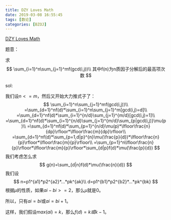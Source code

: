 ```yaml
---
title: DZY Loves Math
date: 2019-03-08 16:55:45
tags: [数论]
categories: [BZOJ]
---
```


[DZY Loves Math](https://www.lydsy.com/JudgeOnline/problem.php?id=3309)

题意：

求
$$
\sum_{i=1}^n\sum_{j=1}^mf(gcd(i,j))\\
其中f(n)为n质因子分解后的最高项次数
$$
<!--more-->

sol:

我们设$n<=m$，然后又开始大力推式子了：
$$
\sum_{i=1}^n\sum_{j=1}^mf(gcd(i,j))\\
=\sum_{d=1}^nf(d)*\sum_{i=1}^n\sum_{j=1}^m[gcd(i,j)=d]\\
=\sum_{d=1}^nf(d)*\sum_{i=1}^{n/d}\sum_{j=1}^{m/d}[gcd(i,j)=1]\\
=\sum_{d=1}^nf(d)*\sum_{i=1}^{n/d}\sum_{j=1}^{m/d}\sum_{p|gcd(i,j)}\mu(p)\\
=\sum_{d=1}^nf(d)*\sum_{p=1}^{n/d}\mu(p)*\lfloor\frac{n}{dp}\rfloor*\lfloor\frac{m}{dp}\rfloor\\
=\sum_{d=1}^nf(d)*\sum_{p=1,d|p}^{n}\mu(\frac{p}{d})*\lfloor\frac{n}{p}\rfloor*\lfloor\frac{m}{p}\rfloor\\
=\sum_{p=1}^n\lfloor\frac{n}{p}\rfloor*\lfloor\frac{m}{p}\rfloor*\sum_{d|p}f(d)*\mu(\frac{p}{d})
$$
我们考虑怎么求
$$
g(n)=\sum_{d|n}f(d)*\mu(\frac{n}{d})
$$
我们设
$$
n=p1^{a1}*p2^{a2}*...*pk^{ak}\\
d=p1^{b1}*p2^{b2}*...*pk^{bk}
$$
根据$\mu$的性质，如果$ai-bi>=2$，那么$\mu$就是0。

所以，只有$ai=bi$或$ai=bi+1$。

这样，我们假设$max(ai)=k$，那么$f(d)=k或k-1$。

